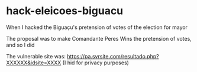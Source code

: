 # hack-eleicoes-biguacu
When I hacked the Biguaçu's pretension of votes of the election for mayor

The proposal was to make Comandante Peres Wins the pretension of votes, and so I did

The vulnerable site was: https://pa.svrsite.com/resultado.php?XXXXXX&idsite=XXXX (I hid for privacy purposes)

